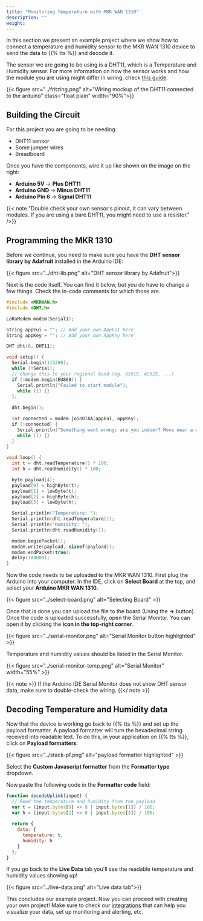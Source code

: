 ```yaml
---
title: "Monitoring Temperature with MKR WAN 1310"
description: ""
weight:
---
```


In this section we present an example project where we show how to connect a temperature and humidity sensor to the MKR WAN 1310 device to send the data to {{% tts %}} and decode it.

<!--more-->

The sensor we are going to be using is a DHT11, which is a Temperature and Humidity sensor. For more information on how the sensor works and how the module you are using might differ in wiring, check [this guide](https://www.circuitbasics.com/how-to-set-up-the-dht11-humidity-sensor-on-an-arduino/).

{{< figure src="../fritzing.png" alt="Wiring mockup of the DHT11 connected to the arduino" class="float plain" width="90%">}}

## Building the Circuit

For this project you are going to be needing:
- DHT11 sensor
- Some jumper wires
- Breadboard

Once you have the components, wire it up like shown on the image on the right:
- **Arduino 5V** -> **Plus DHT11**
- **Arduino GND** -> **Minus DHT11**
- **Arduino Pin 6** -> **Signal DHT11**

{{< note "Double check your own sensor's pinout, it can vary between modules. If you are using a bare DHT11, you might need to use a resistor." />}}

## Programming the MKR 1310

Before we continue, you need to make sure you have the **DHT sensor library by Adafruit** installed in the Arduino IDE:  

{{< figure src="../dht-lib.png" alt="DHT sensor library by Adafruit">}}

Next is the code itself. You can find it below, but you do have to change a few things. Check the in-code comments for which those are.

```cpp
#include <MKRWAN.h>
#include <DHT.h>

LoRaModem modem(Serial1);

String appEui = ""; // Add your own AppEUI here
String appKey = ""; // Add your own AppKey here

DHT dht(6, DHT11);

void setup() {
  Serial.begin(115200);
  while (!Serial);
  // change this to your regional band (eg. US915, AS923, ...)
  if (!modem.begin(EU868)) {
    Serial.println("Failed to start module");
    while (1) {}
  };
  
  dht.begin();

  int connected = modem.joinOTAA(appEui, appKey);
  if (!connected) {
    Serial.println("Something went wrong; are you indoor? Move near a window and retry");
    while (1) {}
  }
}

void loop() {
  int t = dht.readTemperature() * 100;
  int h = dht.readHumidity() * 100;

  byte payload[4];
  payload[0] = highByte(t);
  payload[1] = lowByte(t);
  payload[2] = highByte(h);
  payload[3] = lowByte(h);

  Serial.println("Temperature: ");
  Serial.println(dht.readTemperature());
  Serial.println("Humidity: ");
  Serial.println(dht.readHumidity());

  modem.beginPacket();
  modem.write(payload, sizeof(payload));
  modem.endPacket(true);
  delay(100000);
}
```

Now the code needs to be uploaded to the MKR WAN 1310. First plug the Arduino into your computer. In the IDE, click on **Select Board** at the top, and select your **Arduino MKR WAN 1310**.  

{{< figure src="../select-board.png" alt="Selecting Board" >}}

Once that is done you can upload the file to the board (Using the **->** button). Once the code is uploaded successfully, open the Serial Monitor. You can open it by clicking the **icon in the top-right corner**.

{{< figure src="../serial-monitor.png" alt="Serial Monitor button highlighted" >}}

Temperature and humidity values should be listed in the Serial Monitor.  

{{< figure src="../serial-monitor-temp.png" alt="Serial Monitor" width="55%" >}}

{{< note >}}
If the Arduino IDE Serial Monitor does not show DHT sensor data, make sure to double-check the wiring.
{{</ note >}}


## Decoding Temperature and Humidity data

Now that the device is working go back to {{% tts %}} and set up the payload formatter. A payload formatter will turn the hexadecimal string received into readable text. To do this, in your application on {{% tts %}}, click on **Payload formatters**.

{{< figure src="../stack-pf.png" alt="payload formatter highlighted" >}}

Select the **Custom Javascript formatter** from the **Formatter type** dropdown.  

Now paste the following code in the **Formatter code** field:  
```js
function decodeUplink(input) {
  // Read the temperature and humidity from the payload
  var t = (input.bytes[0] << 8 | input.bytes[1]) / 100;
  var h = (input.bytes[2] << 8 | input.bytes[3]) / 100; 
  
  return {
    data: {
      temperature: t,
      humidity: h
    }
  };
}
```

If you go back to the **Live Data** tab you'll see the readable temperature and humidity values showing up!  

{{< figure src="../live-data.png" alt="Live data tab">}}

This concludes our example project. Now you can proceed with creating your own project! Make sure to check our [integrations](https://www.thethingsindustries.com/docs/integrations/) that can help you visualize your data, set up monitoring and alerting, etc.  